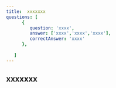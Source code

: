 ```yaml
---
title:  xxxxxxx
questions: [
      {
         question: 'xxxx',
         answer: ['xxxx','xxxx','xxxx'],
         correctAnswer: 'xxxx'
      },
     
   ]
---
```

## xxxxxxx

